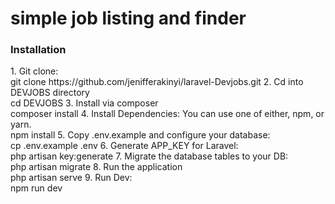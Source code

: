 <h1>simple job listing and finder</h1> 
<h3>Installation</h3>
1. Git clone:<br>
git clone https://github.com/jenifferakinyi/laravel-Devjobs.git
2. Cd into DEVJOBS directory<br>
cd DEVJOBS
3. Install via composer<br>
composer install
4. Install Dependencies: You can use one of either, npm, or yarn.<br>
npm install
5. Copy .env.example and configure your database:<br>
cp .env.example .env
6. Generate APP_KEY for Laravel:<br>
php artisan key:generate
7. Migrate the database tables to your DB:<br>
php artisan migrate
8. Run the application<br>
php artisan serve
9. Run Dev:<br>
npm run dev
